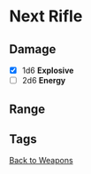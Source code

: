 # Next Rifle
## Damage
  - [x] 1d6 **Explosive**
  - [ ] 2d6 **Energy**
## Range
## Tags

[Back to Weapons](../weapons.md)
